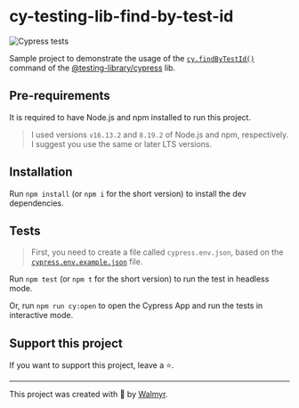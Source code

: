 # cy-testing-lib-find-by-test-id

![Cypress tests](https://github.com/wlsf82/cy-testing-lib-find-by-test-id/actions/workflows/ci.yml/badge.svg)

Sample project to demonstrate the usage of the [`cy.findByTestId()`](https://testing-library.com/docs/queries/bytestid/) command of the [ @testing-library/cypress](https://www.npmjs.com/package/@testing-library/cypress) lib.

## Pre-requirements

It is required to have Node.js and npm installed to run this project.

> I used versions `v16.13.2` and `8.19.2` of Node.js and npm, respectively. I suggest you use the same or later LTS versions.

## Installation

Run `npm install` (or `npm i` for the short version) to install the dev dependencies.

## Tests

> First, you need to create a file called `cypress.env.json`, based on the [`cypress.env.example.json`](./cypress.env.example.json) file.

Run `npm test` (or `npm t` for the short version) to run the test in headless mode.

Or, run `npm run cy:open` to open the Cypress App and run the tests in interactive mode.

## Support this project

If you want to support this project, leave a ⭐.

___

This project was created with 💚 by [Walmyr](https://walmyr.dev).
